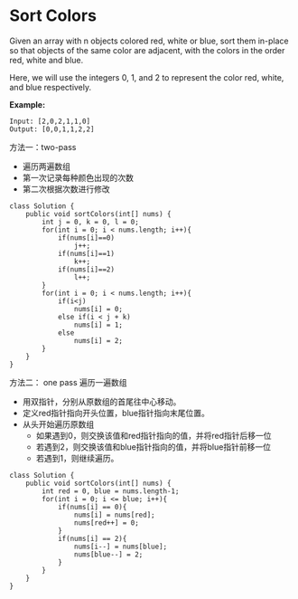 # Sort Colors

Given an array with n objects colored red, white or blue, sort them in-place so that objects of the same color are adjacent, with the colors in the order red, white and blue.

Here, we will use the integers 0, 1, and 2 to represent the color red, white, and blue respectively.

**Example:**
```
Input: [2,0,2,1,1,0]
Output: [0,0,1,1,2,2]
```

方法一：two-pass 

* 遍历两遍数组
* 第一次记录每种颜色出现的次数
* 第二次根据次数进行修改

```
class Solution {
    public void sortColors(int[] nums) {
        int j = 0, k = 0, l = 0;
        for(int i = 0; i < nums.length; i++){
            if(nums[i]==0)
                j++;
            if(nums[i]==1)
                k++;
            if(nums[i]==2)
                l++;
        }
        for(int i = 0; i < nums.length; i++){
            if(i<j)
                nums[i] = 0;
            else if(i < j + k)
                nums[i] = 1;
            else
                nums[i] = 2;
        }          
    }
}
```

方法二： one pass 遍历一遍数组

* 用双指针，分别从原数组的首尾往中心移动。
* 定义red指针指向开头位置，blue指针指向末尾位置。
* 从头开始遍历原数组
  * 如果遇到0，则交换该值和red指针指向的值，并将red指针后移一位
  * 若遇到2，则交换该值和blue指针指向的值，并将blue指针前移一位
  * 若遇到1，则继续遍历。

```
class Solution {
    public void sortColors(int[] nums) {
        int red = 0, blue = nums.length-1;
        for(int i = 0; i <= blue; i++){
            if(nums[i] == 0){
                nums[i] = nums[red];
                nums[red++] = 0;
            }
            if(nums[i] == 2){
                nums[i--] = nums[blue];
                nums[blue--] = 2;
            }                
        }           
    }
}
```
